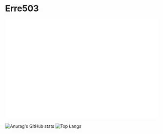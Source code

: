 # Erre503
![metrics](https://github.com/lowlighter/metrics/blob/examples/metrics.plugin.isocalendar.fullyear.svg)

![Anurag's GitHub stats](https://github-readme-stats.vercel.app/api?username=Erre503&show_icons=true&theme=default)
![Top Langs](https://github-readme-stats.vercel.app/api/top-langs/?username=Erre503&layout=compact)


